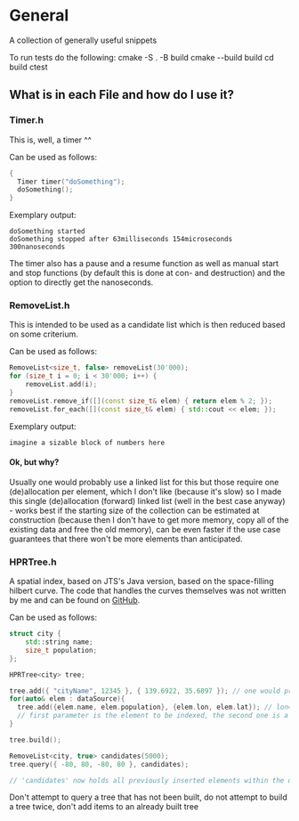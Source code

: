 # General
A collection of generally useful snippets

To run tests do the following:
cmake -S . -B build
cmake --build build
cd build
ctest

## What is in each File and how do I use it?

### Timer.h

This is, well, a timer ^^

Can be used as follows:

```cpp
{
  Timer timer("doSomething");
  doSomething();
}
```

Exemplary output: 
```
doSomething started
doSomething stopped after 63milliseconds 154microseconds 300nanoseconds
```

The timer also has a pause and a resume function as well as manual start and stop functions (by default this is done at con- and destruction) and the option to directly get the nanoseconds.

### RemoveList.h

This is intended to be used as a candidate list which is then reduced based on some criterium. 

Can be used as follows:

```cpp
RemoveList<size_t, false> removeList(30'000);
for (size_t i = 0; i < 30'000; i++) {
	removeList.add(i);
}
removeList.remove_if([](const size_t& elem) { return elem % 2; });
removeList.for_each([](const size_t& elem) { std::cout << elem; });
```

Exemplary output: 
```
imagine a sizable block of numbers here
```

#### Ok, but why?

Usually one would probably use a linked list for this but those require one (de)allocation per element, which I don't like (because it's slow) so I made this single (de)allocation (forward) linked list (well in the best case anyway) - works best if the starting size of the collection can be estimated at construction (because then I don't have to get more memory, copy all of the existing data and free the old memory), can be even faster if the use case guarantees that there won't be more elements than anticipated.

### HPRTree.h

A spatial index, based on JTS's Java version, based on the space-filling hilbert curve. The code that handles the curves themselves was not written by me and can be found on [GitHub](https://github.com/rawrunprotected/hilbert_curves).

Can be used as follows:

```cpp
struct city {
	std::string name;
	size_t population;
};

HPRTree<city> tree;

tree.add({ "cityName", 12345 }, { 139.6922, 35.6897 }); // one would propably load this data from some sort of database or file
for(auto& elem : dataSource){
  tree.add({elem.name, elem.population}, {elem.lon, elem.lat}); // lon=x, lat=y
  // first parameter is the element to be indexed, the second one is a J::Point (alternatively a J::Envelope) adjustable via the indexGeom typedef
}

tree.build();

RemoveList<city, true> candidates(5000);
tree.query({ -80, 80, -80, 80 }, candidates); 

// 'candidates' now holds all previously inserted elements within the query envelope

```

Don't attempt to query a tree that has not been built, do not attempt to build a tree twice, don't add items to an already built tree